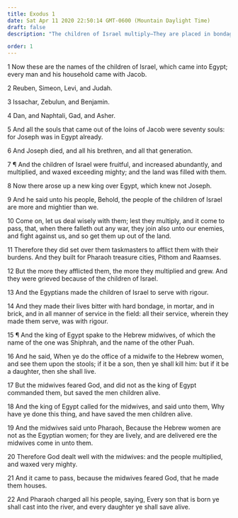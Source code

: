 ```yaml
---
title: Exodus 1
date: Sat Apr 11 2020 22:50:14 GMT-0600 (Mountain Daylight Time)
draft: false
description: "The children of Israel multiply—They are placed in bondage by the Egyptians—Pharaoh seeks to destroy the sons born to Hebrew women."

order: 1
---
```

    
1 Now these are the names of the children of Israel, which came into Egypt; every man and his household came with Jacob.

2 Reuben, Simeon, Levi, and Judah.

3 Issachar, Zebulun, and Benjamin.

4 Dan, and Naphtali, Gad, and Asher.

5 And all the souls that came out of the loins of Jacob were seventy souls: for Joseph was in Egypt already.

6 And Joseph died, and all his brethren, and all that generation.

7 ¶ And the children of Israel were fruitful, and increased abundantly, and multiplied, and waxed exceeding mighty; and the land was filled with them.

8 Now there arose up a new king over Egypt, which knew not Joseph.

9 And he said unto his people, Behold, the people of the children of Israel are more and mightier than we.

10 Come on, let us deal wisely with them; lest they multiply, and it come to pass, that, when there falleth out any war, they join also unto our enemies, and fight against us, and so get them up out of the land.

11 Therefore they did set over them taskmasters to afflict them with their burdens. And they built for Pharaoh treasure cities, Pithom and Raamses.

12 But the more they afflicted them, the more they multiplied and grew. And they were grieved because of the children of Israel.

13 And the Egyptians made the children of Israel to serve with rigour.

14 And they made their lives bitter with hard bondage, in mortar, and in brick, and in all manner of service in the field: all their service, wherein they made them serve, was with rigour.

15 ¶ And the king of Egypt spake to the Hebrew midwives, of which the name of the one was Shiphrah, and the name of the other Puah.

16 And he said, When ye do the office of a midwife to the Hebrew women, and see them upon the stools; if it be a son, then ye shall kill him: but if it be a daughter, then she shall live.

17 But the midwives feared God, and did not as the king of Egypt commanded them, but saved the men children alive.

18 And the king of Egypt called for the midwives, and said unto them, Why have ye done this thing, and have saved the men children alive.

19 And the midwives said unto Pharaoh, Because the Hebrew women are not as the Egyptian women; for they are lively, and are delivered ere the midwives come in unto them.

20 Therefore God dealt well with the midwives: and the people multiplied, and waxed very mighty.

21 And it came to pass, because the midwives feared God, that he made them houses.

22 And Pharaoh charged all his people, saying, Every son that is born ye shall cast into the river, and every daughter ye shall save alive.
